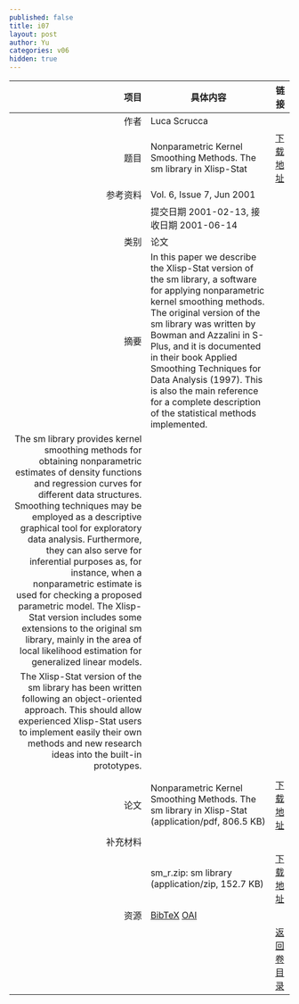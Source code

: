 ```yaml
---
published: false
title: i07
layout: post
author: Yu
categories: v06
hidden: true
---
```


| 项目 | 具体内容 | 链接 |
|---:|---|---|
| 作者 | Luca Scrucca| |
| 题目 |Nonparametric Kernel Smoothing Methods. The sm library in Xlisp-Stat | [下载地址](http://www.jstatsoft.org/v06/i07/paper) |
| 参考资料 |Vol. 6, Issue 7, Jun 2001 | |
| | 提交日期 2001-02-13, 接收日期 2001-06-14| | 
| 类别 | 论文| |
| 摘要 |   In this paper we describe the Xlisp-Stat version of the sm library, a software for applying nonparametric kernel smoothing methods. The original version of the sm library was written by Bowman and Azzalini in S-Plus, and it is documented in their book Applied Smoothing Techniques for Data Analysis (1997). This is also the main reference for a complete description of the statistical methods implemented. | |
   The sm library provides kernel smoothing methods for obtaining nonparametric estimates of density functions and regression curves for different data structures. Smoothing techniques may be employed as a descriptive graphical tool for exploratory data analysis. Furthermore, they can also serve for inferential purposes as, for instance, when a nonparametric estimate is used for checking a proposed parametric model. The Xlisp-Stat version includes some extensions to the original sm library, mainly in the area of local likelihood estimation for generalized linear models. | |
 The Xlisp-Stat version of the sm library has been written following an object-oriented approach. This should allow experienced Xlisp-Stat users to implement easily their own methods and new research ideas into the built-in prototypes. | |
 | |
| 论文 | Nonparametric Kernel Smoothing Methods. The sm library in Xlisp-Stat  (application/pdf, 806.5 KB)| [下载地址](http://www.jstatsoft.org/v06/i07/paper) |
| 补充材料 | | |
| |sm_r.zip: sm library  (application/zip, 152.7 KB)|  [下载地址](http://www.jstatsoft.org/v06/i07/supp/1) |
| 资源 | [BibTeX](http://www.jstatsoft.org/v06/i07/bibtex) [OAI](http://www.jstatsoft.org/oai?verb=GetRecord&identifier=oai.jstatsoft/v06/i07&prefix=oai_dc)| |
| |  | [返回卷目录]({{site.baseurl}}/volume/v06.html) |
